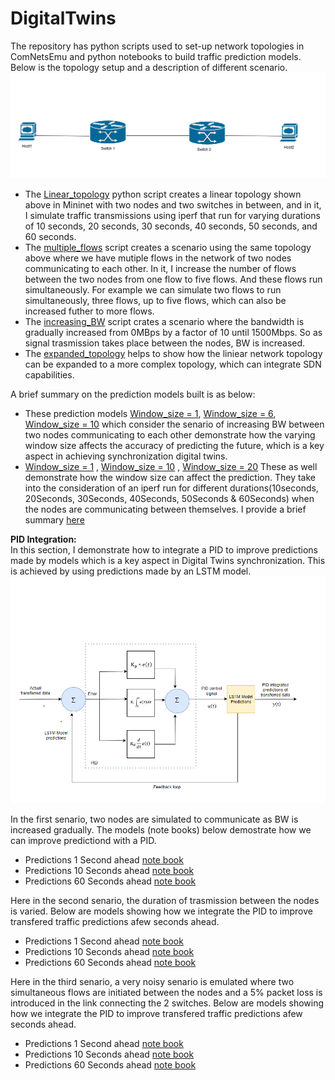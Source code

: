 # DigitalTwins
The repository has python scripts used to set-up network topologies in ComNetsEmu and python notebooks to build traffic prediction models. <br> Below is the topology setup and a description of different scenario.
![Linear topology](https://github.com/johnsengendo/DigitalTwins/blob/main/Network_setup.png)
 - The [Linear_topology](https://github.com/johnsengendo/DigitalTwins/blob/main/linear_topology.py) python script creates a linear topology shown above in Mininet with two nodes and two switches in between, and in it, I simulate traffic 
   transmissions using iperf that run for varying durations of 10 seconds, 20 seconds, 30 seconds, 40 seconds, 50 seconds, and 60 seconds.
 - The [multiple_flows](https://github.com/johnsengendo/DigitalTwins/blob/main/multiple_flows.py) script creates a scenario using the same topology above where we have mutiple flows in the network of two nodes communicating to each other. In it, I increase the 
   number of flows between the two nodes from one flow to five flows. And these flows run simultaneously. For example we can simulate two flows to run simultaneously, three flows, up to five flows, which can also be increased futher to 
   more flows.
 - The [increasing_BW](https://github.com/johnsengendo/DigitalTwins/blob/main/increasing_BW.py) script crates a scenario where the bandwidth is gradually increased from 0MBps by a factor of 10 until 1500Mbps. So as signal trasmission 
   takes place between the nodes, BW is increased.
 - The [expanded_topology](https://github.com/johnsengendo/DigitalTwins/blob/main/expanded_topology.py) helps to show how the liniear network topology can be expanded to a more complex topology, which can integrate SDN capabilities.

 A brief summary on the prediction models built is as below:<br>
- These prediction models [Window_size = 1](https://github.com/johnsengendo/DigitalTwins/blob/main/Prediction_LSTM_model(Window_size_%3D1).ipynb), [Window_size = 6](https://github.com/johnsengendo/DigitalTwins/blob/main/Prediction_LSTM_model(Window_size_%3D6).ipynb), [Window_size = 10](https://github.com/johnsengendo/DigitalTwins/blob/main/Prediction_LSTM_model(Window_size_%3D10).ipynb) which consider the senario of increasing BW between two nodes communicating to each other demonstrate how the varying window size affects the accuracy of predicting the future, which is a key aspect in achieving synchronization digital twins.
- [Window_size = 1](https://github.com/johnsengendo/DigitalTwins/blob/main/Trafic_prediction_4seconds_ahead_(window_size%3D1).ipynb) , [Window_size = 10](https://github.com/johnsengendo/DigitalTwins/blob/main/Trafic_prediction_4seconds_ahead_(window_size%3D10).ipynb) , [Window_size = 20](https://github.com/johnsengendo/DigitalTwins/blob/main/Trafic_prediction_4seconds_ahead_(window_size%3D20).ipynb) These as well demonstrate how the window size can affect the prediction. They take into the consideration of an iperf  run for different durations(10seconds, 20Seconds, 30Seconds, 40Seconds, 50Seconds & 60Seconds) when the nodes are communicating between themselves. I provide a brief summary [here](https://github.com/johnsengendo/DigitalTwins/blob/main/Summary%20results%20of%20Window_size%20effect.pdf)

**PID Integration:**<br>
In this section, I demonstrate how to integrate a PID to improve predictions made by models which is a key aspect in Digital Twins synchronization.  This is achieved by using predictions made by an LSTM model.
![PID](https://github.com/johnsengendo/DigitalTwins/blob/main/PID_Integration.png)

In the first senario, two nodes are simulated to communicate as BW is increased gradually. The models (note books) below demostrate how we can improve predictiond with a PID.
- Predictions 1 Second ahead [note book](https://github.com/johnsengendo/DigitalTwins/blob/main/Prediction_Model(1Seconds_ahead)_with_PID_Integration.ipynb)
- Predictions 10 Seconds ahead [note book](https://github.com/johnsengendo/DigitalTwins/blob/main/Prediction_Model(10Seconds_ahead)_with_PID_Integration.ipynb)
- Predictions 60 Seconds ahead [note book](https://github.com/johnsengendo/DigitalTwins/blob/main/Prediction_Model(60Seconds_ahead)_with_PID_Integration.ipynb)

Here in the second senario, the duration of trasmission between the nodes is varied. Below are models showing how we integrate the PID to improve transfered traffic predictions afew seconds ahead.
- Predictions 1 Second ahead [note book](https://github.com/johnsengendo/DigitalTwins/blob/main/Trafic_prediction_single_flow_1second_ahead_PID_(window_size%3D1).ipynb)
- Predictions 10 Seconds ahead [note book](https://github.com/johnsengendo/DigitalTwins/blob/main/Trafic_prediction_single_flow_10seconds_ahead_PID_(window_size%3D1).ipynb)
- Predictions 60 Seconds ahead [note book](https://github.com/johnsengendo/DigitalTwins/blob/main/Trafic_prediction_single_flow_60seconds_ahead_PID_(window_size%3D1).ipynb)

Here in the third senario, a very noisy senario is emulated where two simultaneous flows are initiated between the nodes and a 5% packet loss is introduced in the link connecting the 2 switches. Below are models showing how we integrate the PID to improve transfered traffic predictions afew seconds ahead.
- Predictions 1 Second ahead [note book](https://github.com/johnsengendo/DigitalTwins/blob/main/Prediction_Model_for_noisy_senario_with_PID_Integration_(1seconds_ahead).ipynb)
- Predictions 10 Seconds ahead [note book](https://github.com/johnsengendo/DigitalTwins/blob/main/Prediction_Model_for_noisy_senario_with_PID_Integration_(10seconds_ahead).ipynb)
- Predictions 60 Seconds ahead [note book](https://github.com/johnsengendo/DigitalTwins/blob/main/Prediction_Model_for%20noisy_senario_with_PID_Integration_(60seconds_ahead).ipynb)
